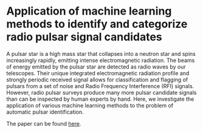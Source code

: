 # Application of machine learning methods to identify and categorize radio pulsar signal candidates
A pulsar star is a high mass star that collapses into a neutron star and spins increasingly rapidly, emitting intense electromagnetic radiation. The beams of energy emitted by the pulsar star are detected as radio waves by our telescopes. Their unique integrated electromagnetic radiation profile and strongly periodic received signal allows for classification and flagging of pulsars from a set of noise and Radio Frequency Interference (RFI) signals. However, radio pulsar surveys produce many more pulsar candidate signals than can be inspected by human experts by hand. Here, we investigate the application of various machine learning methods to the problem of automatic pulsar identification.

The paper can be found [here](https://github.com/nukoyluoglu/pulsar_stars/blob/master/pulsar_stars_paper.pdf).
